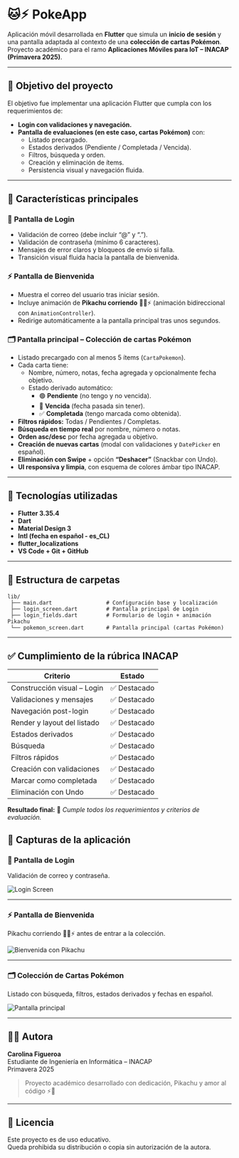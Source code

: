 # 🐱‍⚡️ PokeApp

Aplicación móvil desarrollada en **Flutter** que simula un **inicio de sesión** y una pantalla adaptada al contexto de una **colección de cartas Pokémon**.  
Proyecto académico para el ramo **Aplicaciones Móviles para IoT – INACAP (Primavera 2025)**.

---

## 🎯 Objetivo del proyecto

El objetivo fue implementar una aplicación Flutter que cumpla con los requerimientos de:
- **Login con validaciones y navegación.**
- **Pantalla de evaluaciones (en este caso, cartas Pokémon)** con:
  - Listado precargado.
  - Estados derivados (Pendiente / Completada / Vencida).
  - Filtros, búsqueda y orden.
  - Creación y eliminación de ítems.
  - Persistencia visual y navegación fluida.

---

## 🧩 Características principales

### 🔐 **Pantalla de Login**
- Validación de correo (debe incluir “@” y “.”).  
- Validación de contraseña (mínimo 6 caracteres).  
- Mensajes de error claros y bloqueos de envío si falla.  
- Transición visual fluida hacia la pantalla de bienvenida.  

### ⚡ **Pantalla de Bienvenida**
- Muestra el correo del usuario tras iniciar sesión.  
- Incluye animación de **Pikachu corriendo** 🏃‍♂️⚡ (animación bidireccional con `AnimationController`).  
- Redirige automáticamente a la pantalla principal tras unos segundos.

### 🗂️ **Pantalla principal – Colección de cartas Pokémon**
- Listado precargado con al menos 5 ítems (`CartaPokemon`).
- Cada carta tiene:
  - Nombre, número, notas, fecha agregada y opcionalmente fecha objetivo.
  - Estado derivado automático:  
    - 🟢 **Pendiente** (no tengo y no vencida).  
    - 🔴 **Vencida** (fecha pasada sin tener).  
    - ✅ **Completada** (tengo marcada como obtenida).
- **Filtros rápidos:** Todas / Pendientes / Completas.  
- **Búsqueda en tiempo real** por nombre, número o notas.  
- **Orden asc/desc** por fecha agregada u objetivo.  
- **Creación de nuevas cartas** (modal con validaciones y `DatePicker` en español).  
- **Eliminación con Swipe** + opción **“Deshacer”** (Snackbar con Undo).  
- **UI responsiva y limpia**, con esquema de colores ámbar tipo INACAP.

---

## 🧠 Tecnologías utilizadas

- **Flutter 3.35.4**
- **Dart**
- **Material Design 3**
- **Intl (fecha en español - es_CL)**
- **flutter_localizations**  
- **VS Code + Git + GitHub**

---

## 🧩 Estructura de carpetas

```
lib/
 ├── main.dart                 # Configuración base y localización
 ├── login_screen.dart         # Pantalla principal de Login
 ├── login_fields.dart         # Formulario de login + animación Pikachu
 └── pokemon_screen.dart       # Pantalla principal (cartas Pokémon)
```

---

## ✅ Cumplimiento de la rúbrica INACAP

| Criterio | Estado |
|-----------|---------|
| Construcción visual – Login | ✅ Destacado |
| Validaciones y mensajes | ✅ Destacado |
| Navegación post-login | ✅ Destacado |
| Render y layout del listado | ✅ Destacado |
| Estados derivados | ✅ Destacado |
| Búsqueda | ✅ Destacado |
| Filtros rápidos | ✅ Destacado |
| Creación con validaciones | ✅ Destacado |
| Marcar como completada | ✅ Destacado |
| Eliminación con Undo | ✅ Destacado |

**Resultado final:** 💯 *Cumple todos los requerimientos y criterios de evaluación.*

## 📸 Capturas de la aplicación

### 🔐 Pantalla de Login  
Validación de correo y contraseña.

![Login Screen](assets/screenshots/login_screen.png)

---

### ⚡ Pantalla de Bienvenida  
Pikachu corriendo 🏃‍♂️⚡ antes de entrar a la colección.

![Bienvenida con Pikachu](assets/screenshots/welcome_pikachu.png)

---

### 🗂️ Colección de Cartas Pokémon  
Listado con búsqueda, filtros, estados derivados y fechas en español.

![Pantalla principal](assets/screenshots/cartas_screen.png)

---

## 👩‍💻 Autora

**Carolina Figueroa**  
Estudiante de Ingeniería en Informática – INACAP  
Primavera 2025  

> Proyecto académico desarrollado con dedicación, Pikachu y amor al código ⚡🐾

---

## 🧾 Licencia
Este proyecto es de uso educativo.  
Queda prohibida su distribución o copia sin autorización de la autora.
